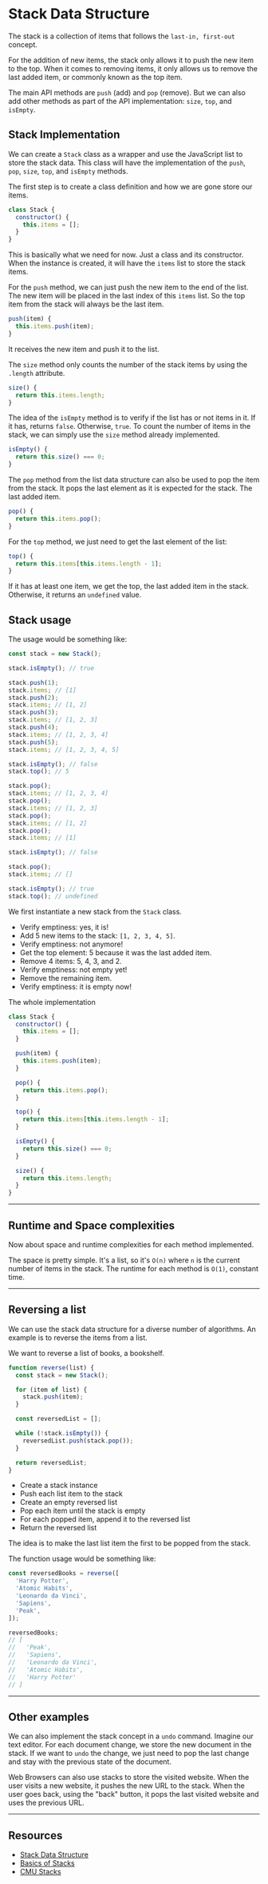 # Stack Data Structure

The stack is a collection of items that follows the `last-in, first-out` concept.

For the addition of new items, the stack only allows it to push the new item to the top. When it comes to removing items, it only allows us to remove the last added item, or commonly known as the top item.

The main API methods are `push` (add) and `pop` (remove). But we can also add other methods as part of the API implementation: `size`, `top`, and `isEmpty`.

## Stack Implementation

We can create a `Stack` class as a wrapper and use the JavaScript list to store the stack data. This class will have the implementation of the `push`, `pop`, `size`, `top`, and `isEmpty` methods.

The first step is to create a class definition and how we are gone store our items.

```javascript
class Stack {
  constructor() {
    this.items = [];
  }
}
```

This is basically what we need for now. Just a class and its constructor. When the instance is created, it will have the `items` list to store the stack items.

For the `push` method, we can just push the new item to the end of the list. The new item will be placed in the last index of this `items` list. So the top item from the stack will always be the last item.

```javascript
push(item) {
  this.items.push(item);
}
```

It receives the new item and push it to the list.

The `size` method only counts the number of the stack items by using the `.length` attribute.

```javascript
size() {
  return this.items.length;
}
```

The idea of the `isEmpty` method is to verify if the list has or not items in it. If it has, returns `false`. Otherwise, `true`. To count the number of items in the stack, we can simply use the `size` method already implemented.

```javascript
isEmpty() {
  return this.size() === 0;
}
```

The `pop` method from the list data structure can also be used to pop the item from the stack. It pops the last element as it is expected for the stack. The last added item.

```javascript
pop() {
  return this.items.pop();
}
```

For the `top` method, we just need to get the last element of the list:

```javascript
top() {
  return this.items[this.items.length - 1];
}
```

If it has at least one item, we get the top, the last added item in the stack. Otherwise, it returns an `undefined` value.

## Stack usage

The usage would be something like:

```javascript
const stack = new Stack();

stack.isEmpty(); // true

stack.push(1);
stack.items; // [1]
stack.push(2);
stack.items; // [1, 2]
stack.push(3);
stack.items; // [1, 2, 3]
stack.push(4);
stack.items; // [1, 2, 3, 4]
stack.push(5);
stack.items; // [1, 2, 3, 4, 5]

stack.isEmpty(); // false
stack.top(); // 5

stack.pop();
stack.items; // [1, 2, 3, 4]
stack.pop();
stack.items; // [1, 2, 3]
stack.pop();
stack.items; // [1, 2]
stack.pop();
stack.items; // [1]

stack.isEmpty(); // false

stack.pop();
stack.items; // []

stack.isEmpty(); // true
stack.top(); // undefined
```

We first instantiate a new stack from the `Stack` class.

- Verify emptiness: yes, it is!
- Add 5 new items to the stack: `[1, 2, 3, 4, 5]`.
- Verify emptiness: not anymore!
- Get the top element: 5 because it was the last added item.
- Remove 4 items: 5, 4, 3, and 2.
- Verify emptiness: not empty yet!
- Remove the remaining item.
- Verify emptiness: it is empty now!

The whole implementation

```javascript
class Stack {
  constructor() {
    this.items = [];
  }

  push(item) {
    this.items.push(item);
  }

  pop() {
    return this.items.pop();
  }

  top() {
    return this.items[this.items.length - 1];
  }

  isEmpty() {
    return this.size() === 0;
  }

  size() {
    return this.items.length;
  }
}
```

---

## Runtime and Space complexities

Now about space and runtime complexities for each method implemented.

The space is pretty simple. It's a list, so it's `O(n)` where `n` is the current number of items in the stack. The runtime for each method is `O(1)`, constant time.

---

## Reversing a list

We can use the stack data structure for a diverse number of algorithms. An example is to reverse the items from a list.

We want to reverse a list of books, a bookshelf.

```javascript
function reverse(list) {
  const stack = new Stack();

  for (item of list) {
    stack.push(item);
  }

  const reversedList = [];

  while (!stack.isEmpty()) {
    reversedList.push(stack.pop());
  }

  return reversedList;
}
```

- Create a stack instance
- Push each list item to the stack
- Create an empty reversed list
- Pop each item until the stack is empty
- For each popped item, append it to the reversed list
- Return the reversed list

The idea is to make the last list item the first to be popped from the stack.

The function usage would be something like:

```javascript
const reversedBooks = reverse([
  'Harry Potter',
  'Atomic Habits',
  'Leonardo da Vinci',
  'Sapiens',
  'Peak',
]);

reversedBooks;
// [
//   'Peak',
//   'Sapiens',
//   'Leonardo da Vinci',
//   'Atomic Habits',
//   'Harry Potter'
// ]
```

---

## Other examples

We can also implement the stack concept in a `undo` command. Imagine our text editor. For each document change, we store the new document in the stack. If we want to `undo` the change, we just need to pop the last change and stay with the previous state of the document.

Web Browsers can also use stacks to store the visited website. When the user visits a new website, it pushes the new URL to the stack. When the user goes back, using the "back" button, it pops the last visited website and uses the previous URL.

---

## Resources

- [Stack Data Structure](https://www.geeksforgeeks.org/stack-data-structure-introduction-program/)
- [Basics of Stacks](https://www.hackerearth.com/pt-br/practice/data-structures/stacks/basics-of-stacks/tutorial/)
- [CMU Stacks](https://www.cs.cmu.edu/~adamchik/15-121/lectures/Stacks%20and%20Queues/Stacks%20and%20Queues.html)
